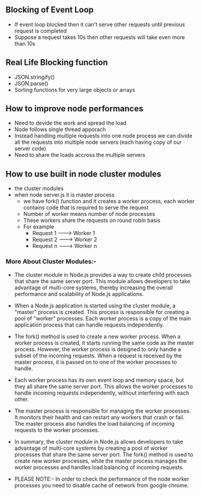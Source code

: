 ## Blocking of Event Loop

- If event loop blocked then it can't serve other requests until previous request is completed
- Suppose a request takes 10s then other requests will take even more than 10s

## Real Life Blocking function

- JSON.stringify()
- JSON.parse()
- Sorting functions for very large objects or arrays

## How to improve node performances

- Need to devide the work and spread the load
- Node follows single thread apporach
- Instead handling multiple requests into one node process we can divide all the requests into multiple node servers (each having copy of our server code)
- Need to share the loads accross the multiple servers

## How to use built in node cluster modules

- the cluster modules
- when node server.js it is master process
  - we have fork() function and it creates a worker process, each worker contains code that is required to serve the request
  - Number of worker means number of node processes
  - These workers share the requests on round robin basis
  - For example
    - Request 1 ---> Worker 1
    - Request 2 ---> Worker 2
    - Request n ---> Worker n

### More About Cluster Modules:-

- The cluster module in Node.js provides a way to create child processes that share the same server port. This module allows developers to take advantage of multi-core systems, thereby increasing the overall performance and scalability of Node.js applications.

- When a Node.js application is started using the cluster module, a "master" process is created. This process is responsible for creating a pool of "worker" processes. Each worker process is a copy of the main application process that can handle requests independently.

- The fork() method is used to create a new worker process. When a worker process is created, it starts running the same code as the master process. However, the worker process is designed to only handle a subset of the incoming requests. When a request is received by the master process, it is passed on to one of the worker processes to handle.

- Each worker process has its own event loop and memory space, but they all share the same server port. This allows the worker processes to handle incoming requests independently, without interfering with each other.

- The master process is responsible for managing the worker processes. It monitors their health and can restart any workers that crash or fail. The master process also handles the load balancing of incoming requests to the worker processes.

- In summary, the cluster module in Node.js allows developers to take advantage of multi-core systems by creating a pool of worker processes that share the same server port. The fork() method is used to create new worker processes, while the master process manages the worker processes and handles load balancing of incoming requests.

- PLEASE NOTE:- In order to check the performance of the node worker processes you need to disable cache of network from google chrome.
